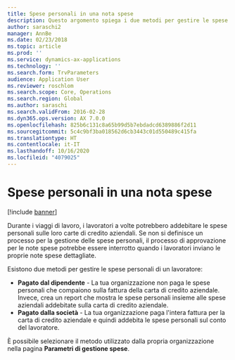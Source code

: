 ```yaml
---
title: Spese personali in una nota spese
description: Questo argomento spiega i due metodi per gestire le spese personali di un lavoratore in Microsoft Dynamics 365 Finance.
author: saraschi2
manager: AnnBe
ms.date: 02/23/2018
ms.topic: article
ms.prod: ''
ms.service: dynamics-ax-applications
ms.technology: ''
ms.search.form: TrvParameters
audience: Application User
ms.reviewer: roschlom
ms.search.scope: Core, Operations
ms.search.region: Global
ms.author: saraschi
ms.search.validFrom: 2016-02-28
ms.dyn365.ops.version: AX 7.0.0
ms.openlocfilehash: 825b6c131c8a65b99d5b7ebdadcd6389886f2d11
ms.sourcegitcommit: 5c4c9bf3ba018562d6cb3443c01d550489c415fa
ms.translationtype: HT
ms.contentlocale: it-IT
ms.lasthandoff: 10/16/2020
ms.locfileid: "4079025"
---
```

# <a name="personal-expenses-on-an-expense-report"></a>Spese personali in una nota spese

[!include [banner](../includes/banner.md)]

Durante i viaggi di lavoro, i lavoratori a volte potrebbero addebitare le spese personali sulle loro carte di credito aziendali. Se non si definisce un processo per la gestione delle spese personali, il processo di approvazione per le note spese potrebbe essere interrotto quando i lavoratori inviano le proprie note spese dettagliate. 

Esistono due metodi per gestire le spese personali di un lavoratore:

- **Pagato dal dipendente** - La tua organizzazione non paga le spese personali che compaiono sulla fattura della carta di credito aziendale. Invece, crea un report che mostra le spese personali insieme alle spese aziendali addebitate sulla carta di credito aziendale.
- **Pagato dalla società** - La tua organizzazione paga l'intera fattura per la carta di credito aziendale e quindi addebita le spese personali sul conto del lavoratore.

È possibile selezionare il metodo utilizzato dalla propria organizzazione nella pagina **Parametri di gestione spese**.
